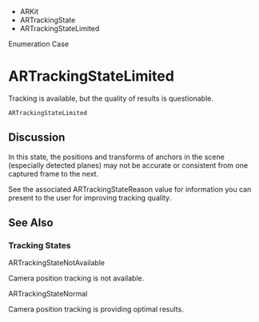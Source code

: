 

- ARKit
- ARTrackingState
-  ARTrackingStateLimited 

Enumeration Case

# ARTrackingStateLimited

Tracking is available, but the quality of results is questionable.

``` source
ARTrackingStateLimited
```

## Discussion

In this state, the positions and transforms of anchors in the scene (especially detected planes) may not be accurate or consistent from one captured frame to the next.

See the associated ARTrackingStateReason value for information you can present to the user for improving tracking quality.

## See Also

### Tracking States

ARTrackingStateNotAvailable

Camera position tracking is not available.

ARTrackingStateNormal

Camera position tracking is providing optimal results.


